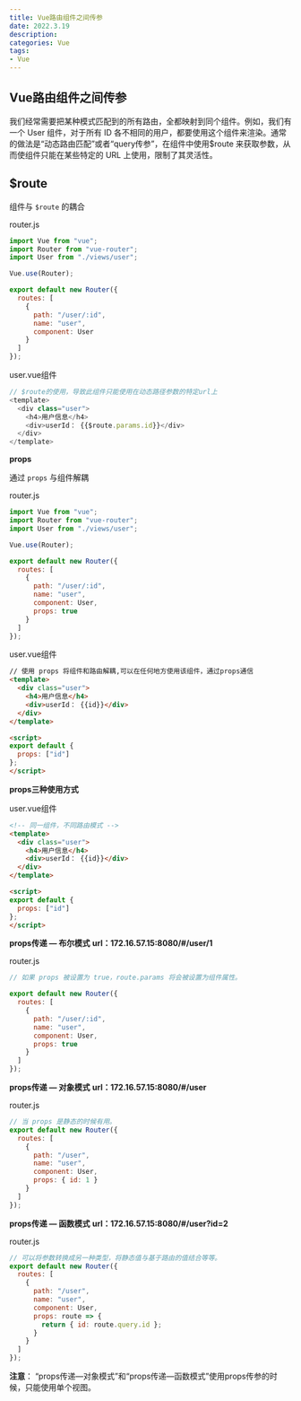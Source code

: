 ```yaml
---
title: Vue路由组件之间传参
date: 2022.3.19
description: 
categories: Vue
tags:
- Vue
---
```

<script src="prism.js"></script>
<link href="themes/prism.css" rel="stylesheet" />


## Vue路由组件之间传参

我们经常需要把某种模式匹配到的所有路由，全都映射到同个组件。例如，我们有一个 User 组件，对于所有 ID 各不相同的用户，都要使用这个组件来渲染。通常的做法是“动态路由匹配”或者“query传参”，在组件中使用$route 来获取参数，从而使组件只能在某些特定的 URL 上使用，限制了其灵活性。

## $route

组件与 `$route` 的耦合

router.js

```js
import Vue from "vue";
import Router from "vue-router";
import User from "./views/user";

Vue.use(Router);

export default new Router({
  routes: [
    {
      path: "/user/:id",
      name: "user",
      component: User
    }
  ]
});
```

user.vue组件

```js
// $route的使用，导致此组件只能使用在动态路径参数的特定url上
<template>
  <div class="user">
    <h4>用户信息</h4>
    <div>userId： {{$route.params.id}}</div>
  </div>
</template>
```

**props**

通过 `props` 与组件解耦

router.js

```js
import Vue from "vue";
import Router from "vue-router";
import User from "./views/user";

Vue.use(Router);

export default new Router({
  routes: [
    {
      path: "/user/:id",
      name: "user",
      component: User,
      props: true
    }
  ]
});
```

user.vue组件
```html
// 使用 props 将组件和路由解耦,可以在任何地方使用该组件，通过props通信
<template>
  <div class="user">
    <h4>用户信息</h4>
    <div>userId： {{id}}</div>
  </div>
</template>

<script>
export default {
  props: ["id"]
};
</script>
```

**props三种使用方式**

user.vue组件
```html
<!-- 同一组件，不同路由模式 -->
<template>
  <div class="user">
    <h4>用户信息</h4>
    <div>userId： {{id}}</div>
  </div>
</template>

<script>
export default {
  props: ["id"]
};
</script>
```


**props传递 — 布尔模式**
**url：172.16.57.15:8080/#/user/1**

router.js
```js
// 如果 props 被设置为 true，route.params 将会被设置为组件属性。

export default new Router({
  routes: [
    {
      path: "/user/:id",
      name: "user",
      component: User,
      props: true
    }
  ]
});
```

**props传递 — 对象模式**
**url：172.16.57.15:8080/#/user**

router.js
```js
// 当 props 是静态的时候有用。
export default new Router({
  routes: [
    {
      path: "/user",
      name: "user",
      component: User,
      props: { id: 1 }
    }
  ]
});
```

**props传递 — 函数模式**
**url：172.16.57.15:8080/#/user?id=2**

router.js
```js
// 可以将参数转换成另一种类型，将静态值与基于路由的值结合等等。
export default new Router({
  routes: [
    {
      path: "/user",
      name: "user",
      component: User,
      props: route => {
        return { id: route.query.id };
      }
    }
  ]
});
```

**注意**： “props传递—对象模式”和“props传递—函数模式”使用props传参的时候，只能使用单个视图。